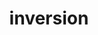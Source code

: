 ---
layout: recommendation
parent: DNA
title: inversion
definition: 
    Inversion: a sequence change where, compared to a reference sequence, <b>more than one nucleotide</b> replacing the original sequence are the reverse complement of the original sequence.
discussion:
    Is the change AAGC to TTCG an inversion?: No, an inversion would change AAGC to GCTT, its <b>revese-complement</b>. TTCG is only the <b>complement</b> of AAGC.
    Is the change AAGC to CGAA an inversion?: No, an inversion would change AAGC to GCTT, its <b>revese-complement</b>. CGAA is only the <b>reverse</b> of AAGC.<a name="dupinv"></a>
    Is it not better to describe the variant g.234_235ins123_234inv as g.123_234dupinv?: The descriptions of duplications is regularly debated <i>"Why not remove the variant type "duplication" and describe all dups as "insertion", it will make the HGVS rules in total simpler</i>. While we can not do this for historic reasons (duplications are in use since the beginning), we will restrict the use of "dup" as much as possible. Regarding a "<b>dupinv</b>" one could argue that an "inverted copy" is not "a copy inserted directly 3' of the original copy" and thus by definition this variant is not a duplication but an "insertion". Therefore the recommendation is to describe inverted duplication using the format g.122_123ins123_234inv or g.234_235ins123_234inv depending on whether the inverted copy is 5' or 3' of the original copy (reference sequence).
---